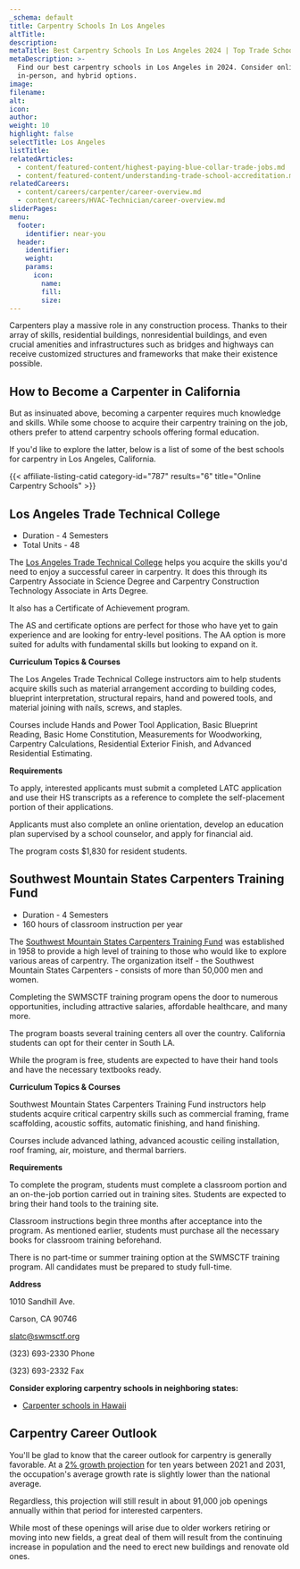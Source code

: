 ```yaml
---
_schema: default
title: Carpentry Schools In Los Angeles
altTitle:
description:
metaTitle: Best Carpentry Schools In Los Angeles 2024 | Top Trade Schools
metaDescription: >-
  Find our best carpentry schools in Los Angeles in 2024. Consider online,
  in-person, and hybrid options.
image:
filename:
alt:
icon:
author:
weight: 10
highlight: false
selectTitle: Los Angeles
listTitle:
relatedArticles:
  - content/featured-content/highest-paying-blue-collar-trade-jobs.md
  - content/featured-content/understanding-trade-school-accreditation.md
relatedCareers:
  - content/careers/carpenter/career-overview.md
  - content/careers/HVAC-Technician/career-overview.md
sliderPages:
menu:
  footer:
    identifier: near-you
  header:
    identifier:
    weight:
    params:
      icon:
        name:
        fill:
        size:
---
```

Carpenters play a massive role in any construction process. Thanks to their array of skills, residential buildings, nonresidential buildings, and even crucial amenities and infrastructures such as bridges and highways can receive customized structures and frameworks that make their existence possible.

## How to Become a Carpenter in California

But as insinuated above, becoming a carpenter requires much knowledge and skills. While some choose to acquire their carpentry training on the job, others prefer to attend carpentry schools offering formal education.

If you'd like to explore the latter, below is a list of some of the best schools for carpentry in Los Angeles, California.

{{< affiliate-listing-catid category-id="787" results="6" title="Online Carpentry Schools" >}}

## **Los Angeles Trade Technical College**

* Duration - 4 Semesters
* Total Units - 48

The [Los Angeles Trade Technical College](https://www.lattc.edu/) helps you acquire the skills you'd need to enjoy a successful career in carpentry. It does this through its Carpentry Associate in Science Degree and Carpentry Construction Technology Associate in Arts Degree.

It also has a Certificate of Achievement program.

The AS and certificate options are perfect for those who have yet to gain experience and are looking for entry-level positions. The AA option is more suited for adults with fundamental skills but looking to expand on it.

**Curriculum Topics & Courses**

The Los Angeles Trade Technical College instructors aim to help students acquire skills such as material arrangement according to building codes, blueprint interpretation, structural repairs, hand and powered tools, and material joining with nails, screws, and staples.

Courses include Hands and Power Tool Application, Basic Blueprint Reading, Basic Home Constitution, Measurements for Woodworking, Carpentry Calculations, Residential Exterior Finish, and Advanced Residential Estimating.

**Requirements**

To apply, interested applicants must submit a completed LATC application and use their HS transcripts as a reference to complete the self-placement portion of their applications.

Applicants must also complete an online orientation, develop an education plan supervised by a school counselor, and apply for financial aid.

The program costs $1,830 for resident students.

## **Southwest Mountain States Carpenters Training Fund**

* Duration - 4 Semesters
* 160 hours of classroom instruction per year

The [Southwest Mountain States Carpenters Training Fund](https://www.swmsctf.org/) was established in 1958 to provide a high level of training to those who would like to explore various areas of carpentry. The organization itself - the Southwest Mountain States Carpenters - consists of more than 50,000 men and women.

Completing the SWMSCTF training program opens the door to numerous opportunities, including attractive salaries, affordable healthcare, and many more.

The program boasts several training centers all over the country. California students can opt for their center in South LA.

While the program is free, students are expected to have their hand tools and have the necessary textbooks ready.

**Curriculum Topics & Courses**

Southwest Mountain States Carpenters Training Fund instructors help students acquire critical carpentry skills such as commercial framing, frame scaffolding, acoustic soffits, automatic finishing, and hand finishing.

Courses include advanced lathing, advanced acoustic ceiling installation, roof framing, air, moisture, and thermal barriers.

**Requirements**

To complete the program, students must complete a classroom portion and an on-the-job portion carried out in training sites. Students are expected to bring their hand tools to the training site.

Classroom instructions begin three months after acceptance into the program. As mentioned earlier, students must purchase all the necessary books for classroom training beforehand.

There is no part-time or summer training option at the SWMSCTF training program. All candidates must be prepared to study full-time.

**Address**

1010 Sandhill Ave.

Carson, CA 90746

slatc@swmsctf.org

(323) 693-2330 Phone

(323) 693-2332 Fax

**Consider exploring carpentry schools in neighboring states:**

* [Carpenter schools in Hawaii](https://toptradeschools.com/near-you/carpenter/hawaii/)

## **Carpentry Career Outlook**

You'll be glad to know that the career outlook for carpentry is generally favorable. At a [2% growth projection](https://www.bls.gov/ooh/construction-and-extraction/carpenters.htm#tab-6) for ten years between 2021 and 2031, the occupation's average growth rate is slightly lower than the national average.

Regardless, this projection will still result in about 91,000 job openings annually within that period for interested carpenters.

While most of these openings will arise due to older workers retiring or moving into new fields, a great deal of them will result from the continuing increase in population and the need to erect new buildings and renovate old ones.